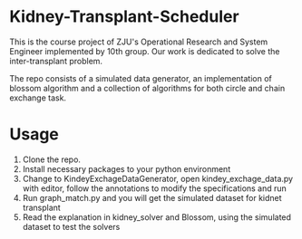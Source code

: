 # Kidney-Transplant-Scheduler
This is the course project of ZJU's Operational Research and System Engineer implemented by 10th group. Our work is dedicated to solve the inter-transplant problem.

The repo consists of a simulated data generator, an implementation of blossom algorithm and a collection of algorithms for both circle and chain exchange task.

# Usage

1. Clone the repo.
2. Install necessary packages to your python environment
3. Change to KindeyExchageDataGenerator, open kindey_exchage_data.py with editor, follow the annotations to modify the specifications and run
4. Run graph_match.py and you will get the simulated dataset for kidnet transplant
5. Read the explanation in kidney_solver and Blossom, using the simulated dataset to test the solvers
